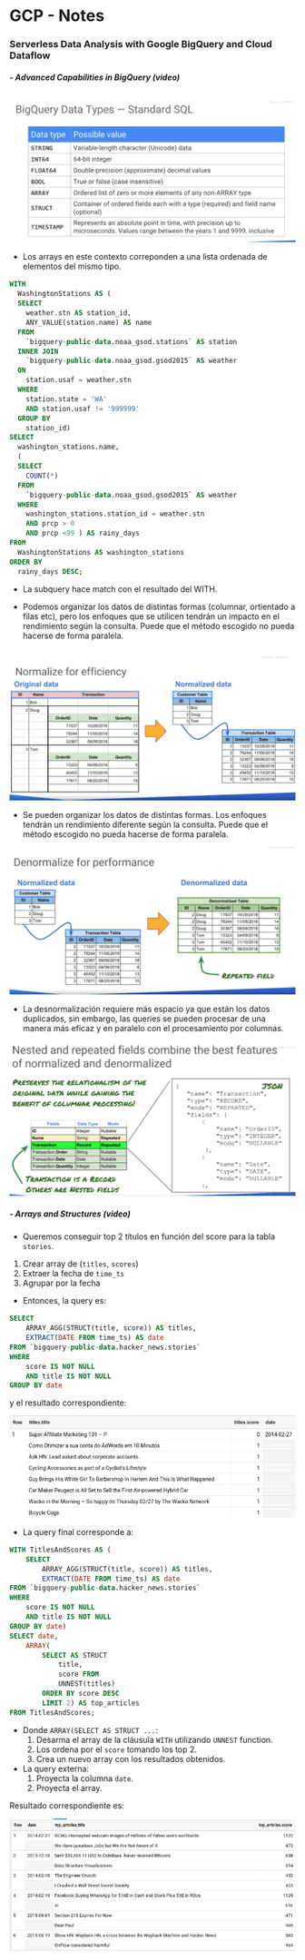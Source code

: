 # GCP - Notes

###  Serverless Data Analysis with Google BigQuery and Cloud Dataflow

##### - Advanced Capabilities in BigQuery (video)

![](img/1.png)

* Los arrays en este contexto correponden a una lista ordenada de elementos del mismo tipo.


```sql
WITH
  WashingtonStations AS (
  SELECT
    weather.stn AS station_id,
    ANY_VALUE(station.name) AS name
  FROM
    `bigquery-public-data.noaa_gsod.stations` AS station
  INNER JOIN
    `bigquery-public-data.noaa_gsod.gsod2015` AS weather
  ON
    station.usaf = weather.stn
  WHERE
    station.state = 'WA'
    AND station.usaf != '999999'
  GROUP BY
    station_id)
SELECT
  washington_stations.name,
  (
  SELECT
    COUNT(*)
  FROM
    `bigquery-public-data.noaa_gsod.gsod2015` AS weather
  WHERE
    washington_stations.station_id = weather.stn
    AND prcp > 0
    AND prcp <99 ) AS rainy_days
FROM
  WashingtonStations AS washington_stations
ORDER BY
  rainy_days DESC;
```

* La subquery hace match con el resultado del WITH.

* Podemos organizar los datos de distintas formas (columnar, ortientado a filas etc), pero los enfoques que se utilicen tendrán un impacto en el rendimiento según la consulta. Puede que el método escogido no pueda hacerse de forma paralela.

![](img/2.png)

* Se pueden organizar los datos de distintas formas. Los enfoques tendrán un rendimiento diferente según la consulta. Puede que el método escogido no pueda hacerse de forma paralela.

![](img/3.png)

* La desnormalización requiere más espacio ya que están los datos duplicados, sin embargo, las queries se pueden procesar de una manera más eficaz y en paralelo con el procesamiento por columnas.

![](img/4.png)

##### - Arrays and Structures (video)

* Queremos conseguir top 2 títulos en función del score para la tabla `stories`.

1. Crear array de (`titles`, `scores`)
2. Extraer la fecha de `time_ts`
3. Agrupar por la fecha
* Entonces, la query es:

```sql
SELECT
    ARRAY_AGG(STRUCT(title, score)) AS titles,
    EXTRACT(DATE FROM time_ts) AS date
FROM `bigquery-public-data.hacker_news.stories`
WHERE
    score IS NOT NULL
    AND title IS NOT NULL
GROUP BY date
```
y el resultado correspondiente:

![](img/5.png)

* La query final corresponde a:
```sql
WITH TitlesAndScores AS (
    SELECT
        ARRAY_AGG(STRUCT(title, score)) AS titles,
        EXTRACT(DATE FROM time_ts) AS date
FROM `bigquery-public-data.hacker_news.stories`
WHERE
    score IS NOT NULL
    AND title IS NOT NULL
GROUP BY date)
SELECT date,
    ARRAY(
        SELECT AS STRUCT
            title,
            score FROM
            UNNEST(titles)
        ORDER BY score DESC
        LIMIT 2) AS top_articles
FROM TitlesAndScores;
```

* Donde `ARRAY(SELECT AS STRUCT ...`:
    1. Desarma el array de la cláusula `WITH` utilizando `UNNEST` function.
    2. Los ordena por el `score` tomando los top 2.
    3. Crea un nuevo array con los resultados obtenidos.
* La query externa:
    1. Proyecta la columna `date`.
    2. Proyecta el array.


Resultado correspondiente es:

![](img/6.png)
